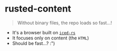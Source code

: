 # rusted-content

> Without binary files, the repo loads so fast...!

- It's a browser built on [`iced-rs`](https://github.com/iced-rs/iced)  
- It focuses only on content (the `HTML`)
- Should be fast...? :")

